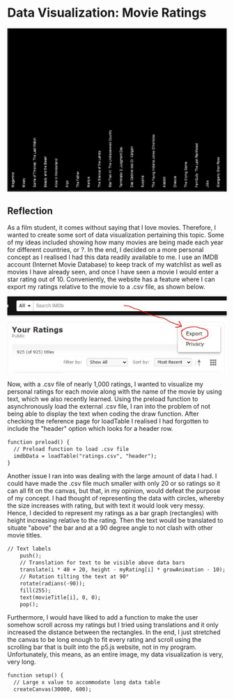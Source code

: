 # Data Visualization: Movie Ratings

![gif](https://github.com/l-mccarthy/IntroToIM/blob/main/Feb22/Data_Visualization.gif)

## Reflection

As a film student, it comes without saying that I love movies. Therefore, I wanted to create some sort of data visualization pertaining this topic. Some of my ideas included showing how many movies are being made each year for different countries, or ?. In the end, I decided on a more personal concept as I realised I had this data readily available to me. I use an IMDB account (Internet Movie Database) to keep track of my watchlist as well as movies I have already seen, and once I have seen a movie I would enter a star rating out of 10. Conveniently, the website has a feature where I can export my ratings relative to the movie to a .csv file, as shown below.

![screenshot](https://github.com/l-mccarthy/IntroToIM/blob/main/Feb22/IMDB_Export.JPG)

Now, with a .csv file of nearly 1,000 ratings, I wanted to visualize my personal ratings for each movie along with the name of the movie by using text, which we also recently learned. Using the preload function to asynchronously load the external .csv file, I ran into the problem of not being able to display the text when coding the draw function. After checking the reference page for loadTable I realised I had forgotten to include the "header" option which looks for a header row.

```
function preload() {
  // Preload function to load .csv file
  imdbData = loadTable("ratings.csv", "header");
}
```

Another issue I ran into was dealing with the large amount of data I had. I could have made the .csv file much smaller with only 20 or so ratings so it can all fit on the canvas, but that, in my opinion, would defeat the purpose of my concept. I had thought of representing the data with circles, whereby the size increases with rating, but with text it would look very messy. Hence, I decided to represent my ratings as a bar graph (rectangles) with height increasing relative to the rating. Then the text would be translated to situate "above" the bar and at a 90 degree angle to not clash with other movie titles.

```
// Text labels
    push();
    // Translation for text to be visible above data bars
    translate(i * 40 + 20, height - myRating[i] * growAnimation - 10);
    // Rotation tilting the text at 90°
    rotate(radians(-90));
    fill(255);
    text(movieTitle[i], 0, 0);
    pop();
```

Furthermore, I would have liked to add a function to make the user somehow scroll across my ratings but I tried using translations and it only increased the distance between the rectangles. In the end, I just stretched the canvas to be long enough to fit every rating and scroll using the scrolling bar that is built into the p5.js website, not in my program. Unfortunately, this means, as an entire image, my data visualization is very, very long.

```
function setup() {
  // Large x value to accommodate long data table
  createCanvas(30000, 600);
```
